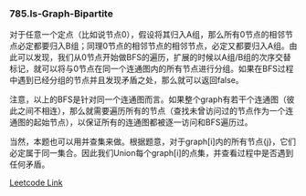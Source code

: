 ### 785.Is-Graph-Bipartite

对于任意一个定点（比如说节点0），假设将其归入A组，那么所有0节点的相邻节点必定都要归入B组；同理0节点的相邻节点的相邻节点，必定又都要归入A组。由此可以发现，我们从0节点开始做BFS的遍历，扩展的时候以A组/B组的次序交替标记，就可以将与0节点在同一个连通图内的所有节点进行分组。如果在BFS过程中遇到已经分组的节点并且发现矛盾之处，那么就可以返回false。

注意，以上的BFS是针对同一个连通图而言。如果整个graph有若干个连通图（彼此之间不相连），那么就需要遍历所有的节点（查找未曾访问过的节点作为一个连通图的起始节点），以保证所有的连通图都被逐一访问和BFS遍历过。

当然，本题也可以用并查集来做。根据题意，对于graph[i]内的所有节点{j}，它们必定属于同一集合。因此我们Union每个graph[i]的点集，并查看过程中是否遇到任何矛盾。


[Leetcode Link](https://leetcode.com/problems/is-graph-bipartite)
